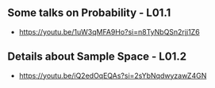 ## Some talks on Probability - L01.1
- https://youtu.be/1uW3qMFA9Ho?si=n8TyNbQSn2rjj1Z6
## Details about Sample Space - L01.2
- https://youtu.be/iQ2edOqEQAs?si=2sYbNqdwyzawZ4GN
